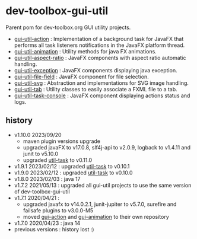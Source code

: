 <!--
  - MIT License
  -
  - Copyright © 2020-2023 dev-toolbox.org
  -
  - Permission is hereby granted, free of charge, to any person obtaining a copy of this software and associated documentation files
  - (the "Software"), to deal in the Software without restriction, including without limitation the rights to use, copy, modify, merge, publish,
  - distribute, sublicense, and/or sell copies of the Software, and to permit persons to whom the Software is furnished to do so, subject to the
  - following conditions:
  -
  - The above copyright notice and this permission notice shall be included in all copies or substantial portions of the Software.
  -
  - THE SOFTWARE IS PROVIDED "AS IS", WITHOUT WARRANTY OF ANY KIND, EXPRESS OR IMPLIED, INCLUDING BUT NOT LIMITED TO THE WARRANTIES OF
  - MERCHANTABILITY, FITNESS FOR A PARTICULAR PURPOSE AND NONINFRINGEMENT. IN NO EVENT SHALL THE AUTHORS OR COPYRIGHT HOLDERS BE LIABLE FOR ANY
  - CLAIM, DAMAGES OR OTHER LIABILITY, WHETHER IN AN ACTION OF CONTRACT, TORT OR OTHERWISE, ARISING FROM, OUT OF OR IN CONNECTION WITH THE SOFTWARE
  - OR THE USE OR OTHER DEALINGS IN THE SOFTWARE.
  -->

dev-toolbox-gui-util
====================

Parent pom for dev-toolbox.org GUI utility projects.

- [gui-util-action](https://github.com/javarno/dev-toolbox-gui-util-action) : Implementation of a background task for JavaFX that performs all task listeners notifications in the JavaFX platform thread.
- [gui-util-animation](https://github.com/javarno/dev-toolbox-gui-util-animation) : Utility methods for java FX animations.
- [gui-util-aspect-ratio](https://github.com/javarno/dev-toolbox-gui-util-aspect-ratio) : JavaFX components with aspect ratio automatic handling.
- [gui-util-exception](https://github.com/javarno/dev-toolbox-gui-util-exception) : JavaFX components displaying java exception.
- [gui-util-file-field](https://github.com/javarno/dev-toolbox-gui-util-file-field) : JavaFX component for file selection.
- [gui-util-svg](https://github.com/javarno/dev-toolbox-gui-util-svg) : Abstraction and implementations for SVG image handling.
- [gui-util-tab](https://github.com/javarno/dev-toolbox-gui-util-tab) : Utility classes to easily associate a FXML file to a tab.
- [gui-util-task-console](https://github.com/javarno/dev-toolbox-gui-util-task-console) : JavaFX component displaying actions status and logs.

history
-------
- v1.10.0 2023/09/20
  * maven plugin versions upgrade
  * upgraded javaFX to v17.0.8, slf4j-api to v2.0.9, logback to v1.4.11 and junit to v5.10.0
  * upgraded [util-task](https://github.com/javarno/dev-toolbox-util-task) to v0.11.0
- v1.9.1 2023/02/12 : upgraded [util-task](https://github.com/javarno/dev-toolbox-util-task) to v0.10.1
- v1.9.0 2023/02/12 : upgraded [util-task](https://github.com/javarno/dev-toolbox-util-task) to v0.10.0
- v1.8.0 2023/02/03 : java 17
- v1.7.2 2021/05/13 : upgraded all gui-util projects to use the same version of dev-toolbox-gui-util
- v1.7.1 2020/04/21 :
  * upgraded javafx to v14.0.2.1, junit-jupiter to v5.7.0, surefire and failsafe plugins to v3.0.0-M5
  * moved [gui-action](https://github.com/javarno/dev-toolbox-gui-util-action) and [gui-animation](https://github.com/javarno/dev-toolbox-gui-util-animation) to their own repository
- v1.7.0 2020/04/23 : java 14
- previous versions : history lost :)
